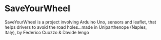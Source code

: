 # SaveYourWheel
SaveYourWheel is a project involving Arduino Uno, sensors and leaflet, that helps drivers to avoid the road holes...made in Uniparthenope (Naples, Italy), by Federico Cuozzo &amp; Davide Iengo
